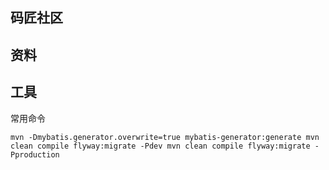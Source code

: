 ## 码匠社区
## 资料
## 工具
常用命令

``
mvn -Dmybatis.generator.overwrite=true mybatis-generator:generate
mvn clean compile flyway:migrate -Pdev
mvn clean compile flyway:migrate -Pproduction
``